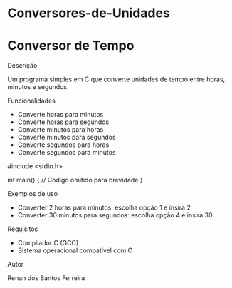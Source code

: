 # Conversores-de-Unidades
# Conversor de Tempo

Descrição

Um programa simples em C que converte unidades de tempo entre horas, minutos e segundos.

Funcionalidades

- Converte horas para minutos
- Converte horas para segundos
- Converte minutos para horas
- Converte minutos para segundos
- Converte segundos para horas
- Converte segundos para minutos

#include <stdio.h>

int main() {
    // Código omitido para brevidade
}


Exemplos de uso

- Converter 2 horas para minutos: escolha opção 1 e insira 2
- Converter 30 minutos para segundos: escolha opção 4 e insira 30

Requisitos

- Compilador C (GCC)
- Sistema operacional compatível com C

Autor

Renan dos Santos Ferreira